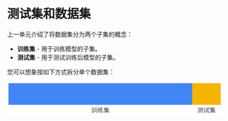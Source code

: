 # 测试集和数据集

上一单元介绍了将数据集分为两个子集的概念：

- **训练集** - 用于训练模型的子集。
- **测试集** - 用于测试训练后模型的子集。

您可以想象按如下方式拆分单个数据集：

![PartitionTwoSets](./PartitionTwoSets.svg)

